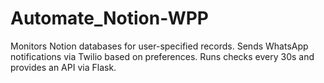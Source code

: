 # Automate_Notion-WPP
Monitors Notion databases for user-specified records. Sends WhatsApp notifications via Twilio based on preferences. Runs checks every 30s and provides an API via Flask.
